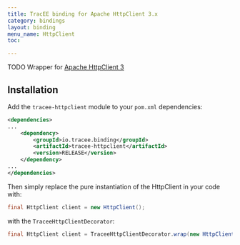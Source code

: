```yaml
---
title: TracEE binding for Apache HttpClient 3.x
category: bindings
layout: binding
menu_name: HttpClient
toc:

---
```


TODO Wrapper for [Apache HttpClient 3](http://hc.apache.org/httpclient-3.x/)

## Installation

Add the `tracee-httpclient` module to your `pom.xml` dependencies:

```xml
<dependencies>
...
    <dependency>
        <groupId>io.tracee.binding</groupId>
   		<artifactId>tracee-httpclient</artifactId>
        <version>RELEASE</version>
    </dependency>
...
</dependencies>
```

Then simply replace the pure instantiation of the HttpClient in your code with:

```java
final HttpClient client = new HttpClient();
```

with the `TraceeHttpClientDecorator`:

```java
final HttpClient client = TraceeHttpClientDecorator.wrap(new HttpClient());
```
